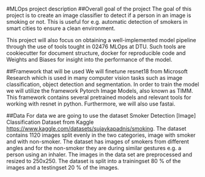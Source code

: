 #MLOps project description
##Overall goal of the project
The goal of this project is to create an image classifier to detect if a person in an image is smoking or not. This is useful for e.g. automatic detection of smokers in smart cities to ensure a clean environment.

This project will also focus on obtaining a well-implemented model pipeline through the use of tools tought in 02476 MLOps at DTU. Such tools are cookiecutter for document structure, docker for reproducible code and Weights and Biases for insight into the performance of the model. 

##Framework that will be used
We will finetune resnet18 from Microsoft Research which is used in many computer vision tasks such as image classification, object detection and segmentation. In order to train the model we will utilize the framework Pytorch Image Models, also known as TIMM. This framework contains several pretrained models and relevant tools for working with resnet in python. Furthermore, we will also use fastai.

##Data
For data we are going to use the dataset Smoker Detection [Image] Classification Dataset from Kaggle https://www.kaggle.com/datasets/sujaykapadnis/smoking. The dataset contains 1120 images split evenly in the two categories, image with smoker and with non-smoker. The dataset has images of smokers from different angles and for the non-smoker they are during similar gestures e.g. a person using an inhaler. The images in the data set are preprocessed and resized to 250x250. The dataset is split into a trainingset 80 % of the images and a testingset 20 % of the images.
